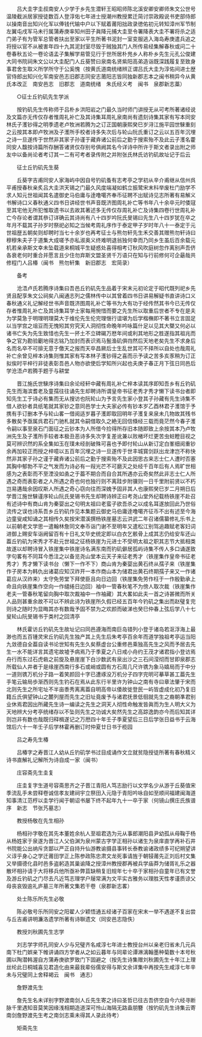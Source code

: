 <!-- { "loadSidebar": true } -->
　　吕大圭字圭叔南安人少学于乡先生潜轩王昭昭师陈北溪安卿安卿师朱文公世号温陵截派居家授徒数百人登淳佑七年进士授潮州教授累迁简讨崇政殿说书吏部侍郎以操南音出知兴化军以俸钱代输中户以下赋着莆阳拙政录徳佑初元转知漳州军节制左翼屯戌军马未行属蒲寿庚率知州田子眞降元捕大圭至令署降表大圭不署将杀之适门弟子有为管军总管者扶出至家以平生所著书泥封一室变服逃入海岛寿庚遣兵追之将授以官不从被害年四十九其泥封室尽毁于贼独其门人所传易经集解春秋或问二十卷春秋五论一卷论语孟子集解学易管见行于世所居朴兠乡人称朴乡先生元孔公俊建大同书院祠朱文公以大圭配门人丘葵赞曰泉南名贤紫阳高弟造诣既深践履复至致身事君舍生取义所学所守于公奚愧（按黄氏道南统绪辨正谓吕氏大圭为淳佑间进士歴官侍郎出知兴化军南安邑志旧郡志同安志莆阳志皆同独新郡志本之闽书稍异今从黄氏本改正　南安邑志　旧郡志　道南统绪　朱氏经义考　闽书　泉郡新志藁）

　　○征士丘钓矶先生学派

　　按钓矶先生传称师于吕朴乡洪阳岩之门最久当时师门讲授无从可考所著诸经说及文篇亦无传仅存者惟周礼补亡及其诗集耳周礼泉南尚有遗刻诗集其家有写本同安林氏子濩钞得之明季遗老卢牧洲若腾为之订正国朝康熙癸巳岁浔江施平园世騋重刻之云按其本即卢牧洲及子濩所手校者诗多失次后与轮山阮氏重订之云以五百年沉埋之诗一旦遂传于世然非其家子孙谨于藏弆诸公前后之勤于搜索殆不及此云子濩名藿同安人馥按诗篇所存酬答诸贤仅存别号俱阙其名今详诗中所许于斯文者录出附之师友中以备尚论者考订其一二有可考者录传附之并附张氏林氏访钓矶故址记于后云

　　征士丘钓矶先生葵

　　丘葵字吉甫同安人家海屿中因自号钓矶蚤有志考亭之学初从辛介甫继从信州呉平甫授春秋亲炙吕大圭洪天锡之门最久风度端凝如鹤立振鹭宋末科举废杜门励学不求人知元世祖闻其名遣御史马伯庸与逹噜噶齐奉币征聘不出赋诗见志所著有易解义书解诗口义春秋通义四书日讲经世书声音既济图周礼补亡等书年八十余卒元时倭冦至其宅他无所犯惟取遗书以去故其著述多无传仅存周礼补亡及诗集四卷行世周礼补亡今存论者谓其叅订详确云其诗尚有八十四岁吟阮氏旻锡曰先生八十四岁犹在卒之年月不载其子孙岁时祭祀必知之当候考周礼序作于泰定甲子岁时年八十一泰定于元世祖歴五朝矣则却聘时当七十余岁也再考征士与熊勿轩先生禾交善其赠熊勿轩诗曰穆穆朱夫子于道集大成嗟予亦私淑奥义终难明退翁独何幸而乃同乡生虽后百余载元机若亲承斯文幸未坠载道来桐城平生疑惑处喜得相考订秋风吹庭树忽作离别声吾侪各衰老何时重合并愿言且少住勿弃斯文盟圣贤千万语只在知与行前修何可企朂哉共修程门人吕椿（闽书　熊勿轩集　新旧郡志　宏简录）

　　备考

　　沧浯卢氏若腾序诗集曰吾邑丘钓矶先生品着于宋末元初论定于昭代既列祀乡先贤且配享朱文公祠矣八闽通志列之儒林传中以其曾着四书日讲易解疑书直讲诗口义春秋通义礼记解经世书声音既济图周礼补亡等书为大有功于经传然其书今已无传仅存者惟周礼补亡及其诗集耳学士家每用惋惜而要之先生所以取重后世者不专在是夫为学莫急于明理明理莫大于维伦先生伦完理惬行谊堪为后学楷橅即不著书立言固足以当学宫之俎豆而无愧矧其穷究天人洞彻性命晚年吟咏篇什足以见其大槩又何必以诸书亡失为先生致惜也先生一抔土不立碑碣万厯年间或利其地形之胜遂指其祖兆而争之官为勘验劚地得志铭乃加封而表识焉马鬛渔矶俱岿然后天地老矣先生不求身后名而名卒不可揜无意于儌天之报而天卒昌厥后士生乱世其可不择所以自处也哉周礼补亡余曾见梓本诗集则惟其家有写本林子濩钞得之喜而示予读之苦多亥豕稍为订正拟俟时平梓行非徒表彰吾邑人物亦欲使后学知所兴起也夫庚子春正月下弦日同邑后学沧浯卢若腾手题于与耕堂

　　晋江施氏世騋序诗集曰余论经轩中藏有周礼补亡梓本读其序即知吾乡有丘钓矶先生而海滨耆老及童孺往往诵先生却聘诗所谓皇帝书征老秀才秀才懒下读书台者即知先生工于诗必有集而无从搜访也阮轮山为予言先生家小登其子孙藏有先生诗集不借人欲钞者具纸笔就其家钞之意同邑学士大夫家必传有钞本岁乙酉林君子濩馆于予携有手订删本予与轮山畧一借阅适岁暮子濩即取回明年子濩复来泉未几物故其残书多散矣予亟属呉君石门驰札就其令嗣借取久之絶无回信倏经三载而竟茫然今春子濩令嗣以事至泉石门面征之云钞本为人所借今捡得所存旧本随即致上余按其本乃卢牧洲先生及子濩所手较者本极丑恶诗多失次字复差讹兼以败楮坏烂更苦虫蛀瞪目视之莫可辨识然的系全集如玉在璞未经剖破殊可喜也予即付轮山从新订定白峯细阅重钞余再加较正而授之梓噫以五百年沉埋之诗一旦遂传于世丰城寳剑跃出龙津岂不称快然非其家子孙之谨于藏弆诸公前后之勤于搜索殆不及此因思古来志士仁人遭时否塞其胸中郁勃不平之气发而为诗必有一叚光芒不可磨灭之处经千百年后有人焉旷世相感为之表彰而不至湮没如圅之于葢不期合而自合其所遇亦云奇矣然此非志士仁人所遇之奇而表彰者之人所遇之奇也何也独行则不离跬步附骥则一日千里附前贤以不朽岂易遘哉余因叹斯人所遇之奇心窃向往而深媿予固非其人也康熙癸巳岁二月朔日后学晋江施世騋谨序轮山阮氏旻锡书先生却聘诗辨正曰考尧山堂外纪载杨铁崖不赴召有述诗中有商山肯为秦婴出之句明太祖曰老蛮子欲吾杀之以成名耳遂放回此乃世俗流传之误也诗系吾乡丘钓矶作见本集题云御史马伯庸逹噜噶齐征币不出有述至今海边童叟咸知诵之其相传久矣按宋潜溪撰杨铁崖墓志云洪武二年召诸儒纂修礼乐书上以前朝老文学思一遣翰林詹同文奉币诣门谢不至明年又遣松江别驾追趣赋老客妇词进御上赐安车诣阙留百有十日礼文毕史统定即以白衣乞骸骨上成其志仍给安车还山葢丘钓矶为宋秀才不赴元世祖之征杨铁崖为元进士不受明太祖之职其志节大抵相类故遂以却聘诗冒入铁崖集中铁崖诗名满东南而钓矶僻居孤屿诗集不传人多口诵遂致字句畧有不同耳今悉注之以备览尧山堂本云天子来征老秀才（铁崖集作皇帝书征老秀才）秀才懒下读书台（懒下一作不下）商山肯为秦婴出黄石终从孺子来（铁崖集作子房本为韩仇出诸葛应知汉祚开一本作商山本为储君出黄石终期孺子来又一作诸葛应从汉祚来）太守免劳堂下拜使臣且向日边回（铁崖集免劳作枉于一作殷勤承上命且向铁崖集作空向一作缱绻日边回）袖中一管春秋笔不为傍人取次裁（铁崖集作老夫一管春秋笔留向胸中取次裁袖中一作袖藏）其大畧如此夫一首之诗甚微而所关人品则甚重余故不可以不辨此诗为铁崖所久假已经五百年今钓矶之集出而赵璧复完则诗之随时为显晦其亦有数哉予固不禁为之欢颜而破涕也癸巳仲春上弦后学八十七叟轮山阮旻锡书于类村之回清亭

　　林氏霍访丘钓矶先生故址记曰同邑遵海而南巨岛错列小登于诸岛若沤浮海上最渺也而五百锺灵宋丘钓矶先生独产其上先生后朱考亭百余年而道学独祖考亭运当阳九敛德自全葢自读书论世知有先生久矣蔡虚台公重修邑乘独高先生之风而予居去先生一水不能详言其遗宅故墟予病焉乃于季夏之八日戒小舟约王茂才诸君指小登访焉舟行而东过石虎砦之前旋及悬崖崖下白沙数武有泉出沙之三石间滢彻而甘即泉郡志所载仙人井者于是缘崖西南行多石或峭或圆有方石周几尺许镌为象马嬉局而于中分一道则镌万机分子路一着笑颜回十字已遭琢没万机分子四字完明可摹草甚工葢先生手笔云输局歩渐西则先生钓石在焉从此东行半里许为钟山之南有寺曰章法肇于宋而北则先生之所宅址不半亩黍秀离离葢自明高帝以倭故徙登民一屿皆虚成化初乃复旧籍丘氏俱望钟山之麓列屋而先生之旧址竟废予与诸君抚景低徊就先生之裔朝凖君别业休焉君因出所藏先生诗一编读之先生之洞天人彻性命触发皆眞而为生人明大义为天地辨大分考亭统绪存以不坠则先生之功诚大矣然先生之高踪逸韵亦今而后知其详则岂非有数也哉既归释楫遂记之万厯四十年壬子季夏望后三日后学张日益书于云海馆后六十一年壬子后学林霍再删订时仲夏廿日书于榄园

　　吕之寿先生椿

　　吕椿字之寿晋江人幼从丘钓矶学书过目成诵作文立就贫隐授徒所著有春秋精义诗书直解礼记解所为诗自成一家（闽书）

　　庄容斋先生圭复

　　庄圭复字生道号容斋思齐之子晋江青阳人笃志励行以文学名少从游于丘葵值宋季流乱手未尝释卷诚信孝友建祠宇立祭田入元隐于青阳吟咏自如至顺间福建闽海道知事清江范梈以圭学行闻于朝诏书屡下终不起年九十一卒于家（何镜山撰庄氏族谱序　新志　节张艿墓志）

　　教授杨敬在先生相孙

　　杨相孙字敬在其先本董姓余杭人至祖君选为元从事郎潮阳县尹幼孤从母鞠于杨从杨姓家于泉遂为晋江人父伯渊为泉州蒙古字学正相孙以诸生为泉庠直学再补石井书院能公出纳斥贪鄙以严正自持升仙游教谕摄县事转长泰教谕诸政绩多可纪朔望讲义谆乎身心之学迁莆田学正上陈参政陈忠肃文龙死事请旌于朝锓莆先正刘后村文集又举摄德化县时邑多盗躬造其巢谕降之授漳州教授郡再被兵学庙莽为储胥礼乐之器散坏相孙请于大将移兵他所亟补弊苴缺稍复旧规年七十卒于家相孙自童年已有文誉及游丘钓矶之门尽去凡近笃志理学户屦常满为文平实古雅务以理胜天性孝谨质谅父母丧哀毁逾礼庐墓三年所著文集若干卷（泉郡新志畧）

　　处士陈乐所先生必敬

　　陈必敬号乐所同安之阳翟人少颖悟通五经诸子百家在宋末一举不遇遂不复出尝与丘吉甫讲明濂洛遗学所著有诗聨遗文（同安邑志隐佚）

　　教授刘秋圃先生志学

　　刘志学字师孔同安人少与兄璧齐名咸淳七年进士教授台州以亲老归省未几元兵南下杜门娯亲下帷讲诵四方学者从之如云暮年与同辈论谭淋漓翰墨种菊数十本号秋圃以陶潜韩渥自方蒲寿庚欲罗致门下固避之（按先生诗集赠刘秋圃先生十年江上理丝纶此日桐城喜见君造化由来最我辈俗儒安得与斯文余详集中再按先生咸淳七年辛未与兄璧同上舍释褐云　闽书　通志）

　　詹野渡先生

　　詹先生名未详别字野渡南剑人丘先生寄之诗曰圣哲已往古吾侪空自今六经寻断脉千里遇知音莫笑因缘浅相期造道深可怜山海隔无路盍朋簪（按钓矶先生诗集云寄南剑詹野渡先生考之南剑志乘未得其人录此待考）

　　矩斋先生


